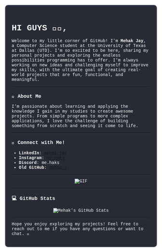 <div style="border: 2px solid #44475a; padding: 20px; border-radius: 10px; background-color: #282a36; color: #f8f8f2; font-family: 'Courier New', monospace;">

# HI GUYS 🌠🔅,

Welcome to my little corner of GitHub! I'm **Mehak Jay**, a Computer Science student at the University of Texas at Dallas (UTD). I'm so excited to be here, sharing my personal projects and exploring the endless possibilities programming has to offer. I’m always working on new ideas and challenging myself to improve my skills, with the ultimate goal of creating real-world projects that are fun, functional, and meaningful.

---

### 🖤 About Me

I’m passionate about learning and applying the knowledge I gain in my studies to create awesome projects. From simple programs to more complex applications, I love the challenge of building something from scratch and seeing it come to life.

---

### 📱 Connect with Me!

- **LinkedIn**: [mehak-jay](https://www.linkedin.com/in/mehak-jay)
- **Instagram**: [me.haks](https://www.instagram.com/me.haks)
- **Discord**: me.haks
- **Old GitHub**: [mehak-j](https://github.com/mehak-j) 
---

<!-- Centered Anime Cat Gif -->
<p align="center">
  <img src="https://user-images.githubusercontent.com/74038190/212748830-4c709398-a386-4761-84d7-9e10b98fbe6e.gif" alt="GIF">
</p>

---

### 💻 GitHub Stats

<p align="center">
  <img src="https://github-readme-stats.vercel.app/api?username=mehakjay&show_icons=true&hide_title=true&count_private=true&hide=prs&theme=dracula" alt="Mehak's GitHub Stats">
</p>

---

Hope you enjoy exploring my projects! Feel free to reach out to me if you have any questions or want to chat. 👀

</div>

